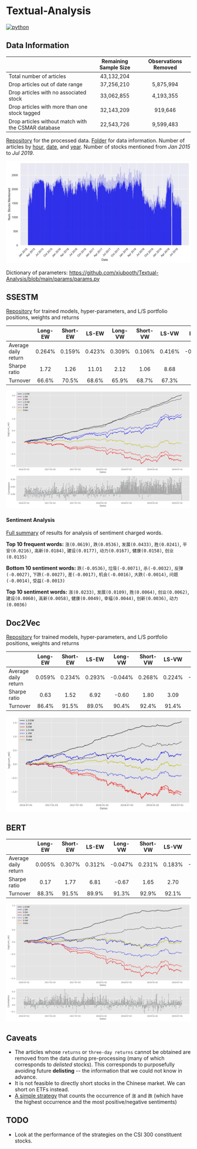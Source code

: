 # Textual-Analysis
<p align="left">
    <a href="https://www.python.org/">
        <img src="https://img.shields.io/badge/python-v3-brightgreen.svg"
            alt="python"></a> &nbsp;
</p>

## Data Information
|                                                     |  Remaining Sample Size  |  Observations Removed  |
|-----------------------------------------------------|:-----------------------:|:----------------------:|
| Total number of articles                            | 43,132,204              |                        |
| Drop articles out of date range                     | 37,256,210              | 5,875,994              |
| Drop articles with no associated stock              | 33,062,855              | 4,193,355              |
| Drop articles with more than one stock tagged       | 32,143,209              | 919,646                |
| Drop articles without match with the CSMAR database | 22,543,726              | 9,599,483              |

<a href="https://drive.google.com/drive/folders/1_IRf5XZQ19pFyrAj_aJ1k8rbZaw-TmGk?usp=sharing" target="_blank">Repository</a> for the processed data. <a href="https://drive.google.com/drive/folders/1x5wcyWZW5pdKv1o3pliHkoWdnXFdwdGI?usp=sharing" target="_blank">Folder</a> for data information. Number of articles by <a href="/__resources__/hourly_count.pdf" target="_blank">hour</a>, <a href="__resources__/daily_count.pdf" target="_blank">date</a>, and <a href="__resources__/yearly_count.pdf" target="_blank">year</a>. Number of stocks mentioned from *Jan 2015* to *Jul 2019*. 

![alt text](./__resources__/stock_count.jpg?raw=true "Title")

Dictionary of parameters: https://github.com/xiubooth/Textual-Analysis/blob/main/params/params.py

## SSESTM
<a href="https://drive.google.com/drive/folders/1wnRiUFZWT9qQZVPJMC1vIR0StLnpIknB?usp=sharing" target="_blank">Repository</a> for trained models, hyper-parameters, and L/S portfolio positions, weights and returns

|                       |  Long-EW  |  Short-EW  |  LS-EW  |  Long-VW  |  Short-VW  |  LS-VW  |  Index  |
|-----------------------|:---------:|:----------:|:-------:|:---------:|:----------:|:-------:|:-------:|
| Average daily return  | 0.264%    | 0.159%     | 0.423%  | 0.309%    | 0.106%     | 0.416%  | -0.001% |
| Sharpe ratio          | 1.72      | 1.26       | 11.01   | 2.12      | 1.06       | 8.68    | 0.07    |
| Turnover              | 66.6%     | 70.5%      | 68.6%   | 65.9%     | 68.7%      | 67.3%   | /       |

![alt text](./__resources__/backtest_ssestm.jpg?raw=true "Title")

#### Sentiment Analysis
<a href="/__resources__/sentiment.xlsx" target="_blank">Full summary</a> of results for analysis of sentiment charged words.

**Top 10 frequent words:** `涨(0.0619)`, `跌(0.0536)`, `发展(0.0433)`, `胜(0.0241)`, `平安(0.0216)`, `高新(0.0184)`, `建设(0.0177)`, `动力(0.0167)`, `健康(0.0158)`, `创业(0.0135)`

**Bottom 10 sentiment words:** `跌(-0.0536)`, `垃圾(-0.0071)`, `杀(-0.0032)`, `反弹(-0.0027)`, `下跌(-0.0027)`, `差(-0.0017)`, `机会(-0.0016)`, `大跌(-0.0014)`, `问题(-0.0014)`, `受益(-0.0013)`

**Top 10 sentiment words:** `涨(0.0233)`, `发展(0.0109)`, `胜(0.0064)`, `创业(0.0062)`, `建设(0.0060)`, `高新(0.0058)`, `健康(0.0049)`, `幸福(0.0044)`, `创新(0.0036)`, `动力(0.0036)`

## Doc2Vec
<a href="https://drive.google.com/drive/folders/1x9lGmJDj0tl0pswhCtfQzOxWMjwpXgvR?usp=sharing" target="_blank">Repository</a> for trained models, hyper-parameters, and L/S portfolio positions, weights and returns

|                       |  Long-EW  |  Short-EW  |  LS-EW  |  Long-VW  |  Short-VW  |  LS-VW  |  Index  |
|-----------------------|:---------:|:----------:|:-------:|:---------:|:----------:|:-------:|:-------:|
| Average daily return  | 0.059%    | 0.234%     | 0.293%  | -0.044%   | 0.268%     | 0.224%  | -0.001% |
| Sharpe ratio          | 0.63      | 1.52       | 6.92    | -0.60     | 1.80       | 3.09    | 0.07    |
| Turnover              | 86.4%     | 91.5%      | 89.0%   | 90.4%     | 92.4%      | 91.4%   | /       |

![alt text](./__resources__/backtest_doc2vec.jpg?raw=true "Title")


## BERT
|                       |  Long-EW  |  Short-EW  |  LS-EW  |  Long-VW  |  Short-VW  |  LS-VW  |  Index  |
|-----------------------|:---------:|:----------:|:-------:|:---------:|:----------:|:-------:|:-------:|
| Average daily return  | 0.005%    | 0.307%     | 0.312%  | -0.047%   | 0.231%     | 0.183%  | -0.001% |
| Sharpe ratio          | 0.17      | 1.77       | 6.81    | -0.67     | 1.65       | 2.70    | 0.07    |
| Turnover              | 88.3%     | 91.5%      | 89.9%   | 91.3%     | 92.9%      | 92.1%   | /       |

![alt text](./__resources__/backtest_bert.jpg?raw=true "Title")

## Caveats
- The articles whose `returns` or `three-day returns` cannot be obtained are removed from the data during pre-processing (many of which corresponds to *delisted* stocks). This corresponds to purposefully avoiding future **delisting** -- the information that we could not know in advance.
- It is not feasible to directly short stocks in the Chinese market. We can short on ETFs instead.
- <a href="https://drive.google.com/drive/folders/18eFElGLXMdNS_nylZtdBT_lxYb9sd_4G?usp=sharing" target="_blank">A simple strategy</a> that counts the occurrence of `涨` and `跌` (which have the highest occurrence and the most positive/negative sentiments)

## TODO
- Look at the performance of the strategies on the CSI 300 constituent stocks.
